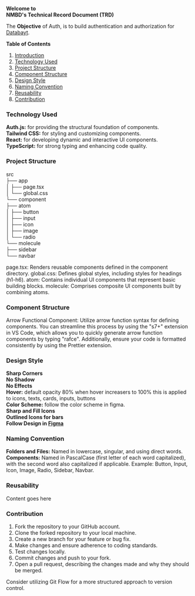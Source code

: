 
**Welcome to**    
**NMBD's Technical Record Document (TRD)** 

The **Objective** of Auth, is to build authentication and authorization for [Databayt](https://github.com/abdout/databayt).  

**Table of Contents**
1. [Introduction](#introduction)
2. [Technology Used](#technology-used)
3. [Project Structure](#project-structure)
4. [Component Structure](#component-structure)
5. [Design Style](#design-style)
6. [Naming Convention](#naming-convention)
7. [Reusability](#reusability)
8. [Contribution](#contribution)

### Technology Used  
**Auth.js:** for providing the structural foundation of components.  
**Tailwind CSS:**  for styling and customizing components.  
**React:** for developing dynamic and interactive UI components.  
**TypeScript:** for strong typing and enhancing code quality.

### Project Structure  
src  
├── app  
│   ├── page.tsx  
│   └── global.css  
└── component  
    ├── atom  
    │   ├── button  
    │   ├── input  
    │   ├── icon  
    │   ├── image  
    │   └── radio  
    └── molecule  
        ├── sidebar  
        └── navbar  

page.tsx: Renders reusable components defined in the component directory.
global.css: Defines global styles, including styles for headings (h1-h6).
atom: Contains individual UI components that represent basic building blocks.
molecule: Comprises composite UI components built by combining atoms.

### Component Structure

Arrow Functional Component: Utilize arrow function syntax for defining components. You can streamline this process by using the "s7+" extension in VS Code, which allows you to quickly generate arrow function components by typing "rafce". Additionally, ensure your code is formatted consistently by using the Prettier extension.

### Design Style
**Sharp Corners**  
**No Shadow**  
**No Effects**  
**Hover:** default opacity 80% when hover increasers to 100%
this is applied to icons, texts, cards, inputs, buttons   
**Color Scheme:** follow the color scheme in figma.  
**Sharp and Fill Icons**  
**Outlined Icons for bars**  
**Follow Design in [Figma](https://www.figma.com/file/XhL9031u667fhzTDE4Lq0T/Atom?type=design&node-id=1-3&mode=design&t=o4R5Dal6hV5pzlic-0)**

### Naming Convention
**Folders and Files:** Named in lowercase, singular, and using direct words.
**Components:** Named in PascalCase (first letter of each word capitalized), with the second word also capitalized if applicable.
Example: Button, Input, Icon, Image, Radio, Sidebar, Navbar.


### Reusability
Content goes here

### Contribution
1. Fork the repository to your GitHub account.
2. Clone the forked repository to your local machine.
3. Create a new branch for your feature or bug fix.
4. Make changes and ensure adherence to coding standards.
5. Test changes locally.
6. Commit changes and push to your fork.
7. Open a pull request, describing the changes made and why they should be merged.

Consider utilizing Git Flow for a more structured approach to version control.